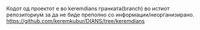 Кодот од проектот е во keremdians гранката(branch) во истиот репозиториум за да не биде преполно со информации/неорганизирано.
https://github.com/keremkubur/DIANS/tree/keremdians
